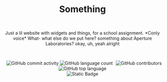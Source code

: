 <h1 align="center">
  Something
</h1>
<p align="center">
<!--   <img style="border-radius: 100px;" width="400px" height="300px" src="https://media.newyorker.com/photos/59095bb86552fa0be682d9d0/master/pass/Monkey-Selfie.jpg"></img> -->
</p>
<br>
<p align="center">  
  Just a lil website with widgets and things, for a school assignment. *Conly voice* What- what else do we put here? something about Aperture Laboratories? okay, uh, yeah alright  
</p>
<br>
<p align="center">
  <img alt="GitHub commit activity" src="https://img.shields.io/github/commit-activity/w/epic-person-on/Something"> <img style="float:right" alt="GitHub contributors" src="https://img.shields.io/github/contributors/epic-person-on/Something"> <img alt="GitHub language count" src="https://img.shields.io/github/languages/count/epic-person-on/Something"> <img alt="GitHub top language" src="https://img.shields.io/github/languages/top/epic-person-on/Something">
  <br>
  <img alt="Static Badge" src="https://img.shields.io/badge/Achievements-600th_Commit!-gold">
</p>


